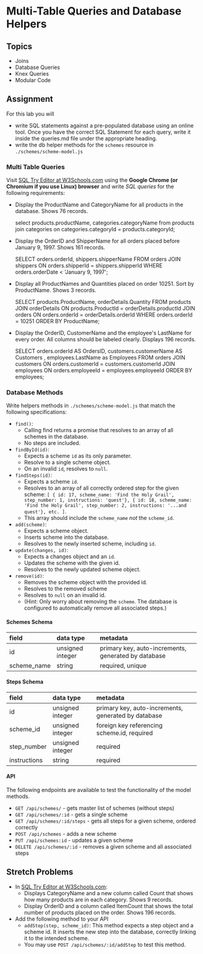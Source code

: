 # Multi-Table Queries and Database Helpers

## Topics

- Joins
- Database Queries
- Knex Queries
- Modular Code

## Assignment

For this lab you will

- write SQL statements against a pre-populated database using an online tool. Once you have the correct SQL Statement for each query, write it inside the queries.md file under the appropriate heading.
- write the db helper methods for the `schemes` resource in `./schemes/scheme-model.js`

### Multi Table Queries

Visit [SQL Try Editor at W3Schools.com](https://www.w3schools.com/Sql/tryit.asp?filename=trysql_select_top) using the **Google Chrome (or Chromium if you use Linux) browser** and write _SQL queries_ for the following requirements:

- Display the ProductName and CategoryName for all products in the database. Shows 76 records.

  select products.productName, categories.categoryName from products join categories on categories.categoryId = products.categoryId;

- Display the OrderID and ShipperName for all orders placed before January 9, 1997. Shows 161 records.

  SELECT orders.orderId, shippers.shipperName FROM orders JOIN shippers ON orders.shipperId = shippers.shipperId WHERE orders.orderDate < 'January 9, 1997';

- Display all ProductNames and Quantities placed on order 10251. Sort by ProductName. Shows 3 records.

  SELECT products.ProductName, orderDetails.Quantity FROM products JOIN orderDetails ON products.ProductId = orderDetails.productId JOIN orders ON orders.orderId = orderDetails.orderId WHERE orders.orderId = 10251 ORDER BY ProductName;

- Display the OrderID, CustomerName and the employee's LastName for every order. All columns should be labeled clearly. Displays 196 records.

  SELECT orders.orderId AS OrdersID, customers.customerName AS Customers , employees.LastName as Employees FROM orders JOIN customers ON orders.customerId = customers.customerId JOIN employees ON orders.employeeId = employees.employeeId ORDER BY employees;

### Database Methods

Write helpers methods in `./schemes/scheme-model.js` that match the following specifications:

- `find()`:
  - Calling find returns a promise that resolves to an array of all schemes in the database.
  - No steps are included.
- `findById(id)`:
  - Expects a scheme `id` as its only parameter.
  - Resolve to a single scheme object.
  - On an invalid `id`, resolves to `null`.
- `findSteps(id)`:
  - Expects a scheme `id`.
  - Resolves to an array of all correctly ordered step for the given scheme: `[ { id: 17, scheme_name: 'Find the Holy Grail', step_number: 1, instructions: 'quest'}, { id: 18, scheme_name: 'Find the Holy Grail', step_number: 2, instructions: '...and quest'}, etc. ]`.
  - This array should include the `scheme_name` _not_ the `scheme_id`.
- `add(scheme)`:
  - Expects a scheme object.
  - Inserts scheme into the database.
  - Resolves to the newly inserted scheme, including `id`.
- `update(changes, id)`:
  - Expects a changes object and an `id`.
  - Updates the scheme with the given id.
  - Resolves to the newly updated scheme object.
- `remove(id)`:
  - Removes the scheme object with the provided id.
  - Resolves to the removed scheme
  - Resolves to `null` on an invalid id.
  - (Hint: Only worry about removing the `scheme`. The database is configured to automatically remove all associated steps.)

#### Schemes Schema

| field       | data type        | metadata                                            |
| :---------- | :--------------- | :-------------------------------------------------- |
| id          | unsigned integer | primary key, auto-increments, generated by database |
| scheme_name | string           | required, unique                                    |

#### Steps Schema

| field        | data type        | metadata                                            |
| :----------- | :--------------- | :-------------------------------------------------- |
| id           | unsigned integer | primary key, auto-increments, generated by database |
| scheme_id    | unsigned integer | foreign key referencing scheme.id, required         |
| step_number  | unsigned integer | required                                            |
| instructions | string           | required                                            |

#### API

The following endpoints are available to test the functionality of the model methods.

- `GET /api/schemes/` - gets master list of schemes (without steps)
- `GET /api/schemes/:id` - gets a single scheme
- `GET /api/schemes/:id/steps` - gets all steps for a given scheme, ordered correctly
- `POST /api/schemes` - adds a new scheme
- `PUT /api/schemes:id` - updates a given scheme
- `DELETE /api/schemes/:id` - removes a given scheme and all associated steps

## Stretch Problems

- In [SQL Try Editor at W3Schools.com](https://www.w3schools.com/Sql/tryit.asp?filename=trysql_select_top):
  - Displays CategoryName and a new column called Count that shows how many products are in each category. Shows 9 records.
  - Display OrderID and a column called ItemCount that shows the total number of products placed on the order. Shows 196 records.
- Add the following method to your API
  - `addStep(step, scheme_id)`: This method expects a step object and a scheme id. It inserts the new step into the database, correctly linking it to the intended scheme.
  - You may use `POST /api/schemes/:id/addStep` to test this method.

